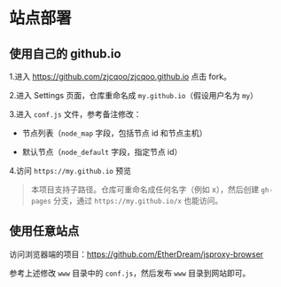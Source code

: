 # 站点部署

## 使用自己的 github.io

1.进入 https://github.com/zjcqoo/zjcqoo.github.io 点击 fork。

2.进入 Settings 页面，仓库重命名成 `my.github.io`（假设用户名为 `my`）

3.进入 `conf.js` 文件，参考备注修改：

* 节点列表（`node_map` 字段，包括节点 id 和节点主机）

* 默认节点（`node_default` 字段，指定节点 id）

4.访问 `https://my.github.io` 预览

> 本项目支持子路径。仓库可重命名成任何名字（例如 x），然后创建 `gh-pages` 分支，通过 `https://my.github.io/x` 也能访问。


## 使用任意站点

访问浏览器端的项目：https://github.com/EtherDream/jsproxy-browser

参考上述修改 `www` 目录中的 `conf.js`，然后发布 `www` 目录到网站即可。
